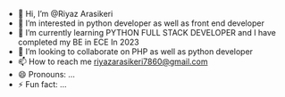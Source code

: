 - 👋 Hi, I’m @Riyaz Arasikeri
- 👀 I’m interested in python developer as well as front end developer
- 🌱 I’m currently learning PYTHON FULL STACK DEVELOPER and I have completed my BE in ECE In 2023
- 💞️ I’m looking to collaborate on PHP as well as python developer
- 📫 How to reach me riyazarasikeri7860@gmail.com
- 😄 Pronouns: ...
- ⚡ Fun fact: ...

<!---
Riyazaras/Riyazaras is a ✨ special ✨ repository because its `README.md` (this file) appears on your GitHub profile.
You can click the Preview link to take a look at your changes.
--->

